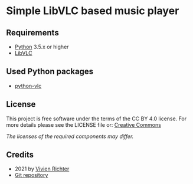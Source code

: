 # Simple LibVLC based music player

## Requirements
 * [Python](https://www.python.org) 3.5.x or higher
 * [LibVLC](https://wiki.videolan.org/LibVLC)

## Used Python packages
 * [python-vlc](https://pypi.org/project/python-vlc)

## License
This project is free software under the terms of the CC BY 4.0 license.
For more details please see the LICENSE file or: [Creative Commons](http://creativecommons.org/licenses/by/4.0)

*The licenses of the required components may differ.*

## Credits
 * 2021 by [Vivien Richter](https://github.com/vivi90)
 * [Git repository](https://github.com/vivi90/py-libvlc-player.git)
